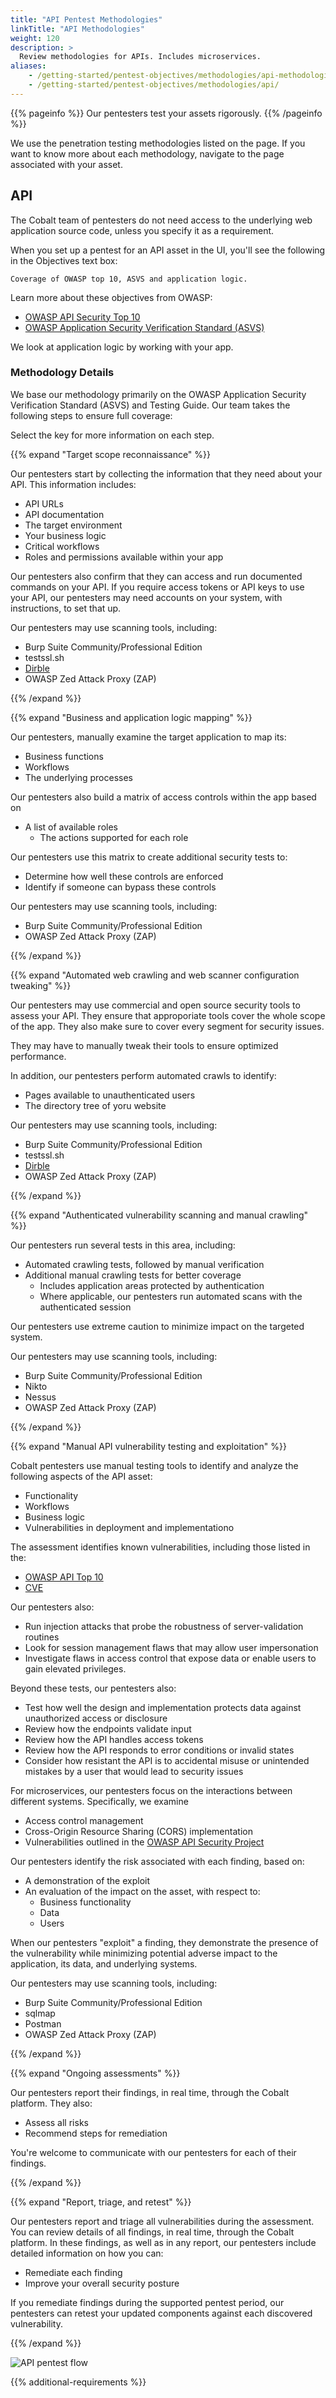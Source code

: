 ```yaml
---
title: "API Pentest Methodologies"
linkTitle: "API Methodologies"
weight: 120
description: >
  Review methodologies for APIs. Includes microservices.
aliases:
    - /getting-started/pentest-objectives/methodologies/api-methodologies/
    - /getting-started/pentest-objectives/methodologies/api/
---
```


{{% pageinfo %}}
Our pentesters test your assets rigorously.
{{% /pageinfo %}}

We use the penetration testing methodologies listed on the page. If you want to know more
about each methodology, navigate to the page associated with your asset.

## API

The Cobalt team of pentesters do not need access to the underlying web application source code,
unless you specify it as a requirement.

When you set up a pentest for an API asset in the UI, you'll see the following in the
Objectives text box:

```
Coverage of OWASP top 10, ASVS and application logic.
```

Learn more about these objectives from OWASP:

- [OWASP API Security Top 10](https://owasp.org/www-project-api-security)
- [OWASP Application Security Verification Standard (ASVS)](https://owasp.org/www-project-application-security-verification-standard)

We look at application logic by working with your app.

### Methodology Details

We base our methodology primarily on the OWASP Application Security Verification Standard (ASVS)
and Testing Guide. Our team takes the following steps to ensure full coverage:

Select the <i style="font-size:x-large; color: #0047AB" class="fas fa-chevron-right"></i> key for more information on each step.

{{% expand "Target scope reconnaissance" %}}
</br>

Our pentesters start by collecting the information that they need about your API. This information includes:

- API URLs
- API documentation
- The target environment
- Your business logic
- Critical workflows
- Roles and permissions available within your app

Our pentesters also confirm that they can access and run documented commands on
your API. If you require access tokens or API keys to use your API, our
pentesters may need accounts on your system, with instructions, to set that up.

Our pentesters may use scanning tools, including:

- Burp Suite Community/Professional Edition
- testssl.sh
- [Dirble](https://github.com/nccgroup/dirble)
- OWASP Zed Attack Proxy (ZAP)

{{% /expand %}}

{{% expand "Business and application logic mapping" %}}
</br>

Our pentesters, manually examine the target application to map its:

- Business functions
- Workflows
- The underlying processes

Our pentesters also build a matrix of access controls within the app based on

- A list of available roles
  - The actions supported for each role

Our pentesters use this matrix to create additional security tests to:

- Determine how well these controls are enforced
- Identify if someone can bypass these controls

Our pentesters may use scanning tools, including:

- Burp Suite Community/Professional Edition
- OWASP Zed Attack Proxy (ZAP)

{{% /expand %}}

{{% expand "Automated web crawling and web scanner configuration tweaking" %}}
</br>

Our pentesters may use commercial and open source security tools to assess
your API. They ensure that approporiate tools cover the whole scope of the app.
They also make sure to cover every segment for security issues.

They may have to manually tweak their tools to ensure optimized performance. 

In addition, our pentesters perform automated crawls to identify:

- Pages available to unauthenticated users
- The directory tree of yoru website

Our pentesters may use scanning tools, including:

- Burp Suite Community/Professional Edition
- testssl.sh
- [Dirble](https://github.com/nccgroup/dirble)
- OWASP Zed Attack Proxy (ZAP)

{{% /expand %}}

{{% expand "Authenticated vulnerability scanning and manual crawling" %}}
</br>

Our pentesters run several tests in this area, including:

- Automated crawling tests, followed by manual verification
- Additional manual crawling tests for better coverage
  - Includes application areas protected by authentication
  - Where applicable, our pentesters run automated scans with the authenticated session

Our pentesters use extreme caution to minimize impact on the targeted system.

Our pentesters may use scanning tools, including:

- Burp Suite Community/Professional Edition
- Nikto
- Nessus
- OWASP Zed Attack Proxy (ZAP)

{{% /expand %}}

{{% expand "Manual API vulnerability testing and exploitation" %}}
</br>

Cobalt pentesters use manual testing tools to identify and analyze the following aspects of the API asset:

- Functionality
- Workflows
- Business logic
- Vulnerabilities in deployment and implementationo

The assessment identifies known vulnerabilities, including those listed in the:

- [OWASP API Top 10](https://owasp.org/www-project-api-security/)
- [CVE](https://cve.mitre.org/)

Our pentesters also:

- Run injection attacks that probe the robustness of server-validation routines
- Look for session management flaws that may allow user impersonation
- Investigate flaws in access control that expose data or enable users to gain elevated privileges.

Beyond these tests, our pentesters also:

- Test how well the design and implementation protects data against unauthorized access or disclosure
- Review how the endpoints validate input
- Review how the API handles access tokens
- Review how the API responds to error conditions or invalid states
- Consider how resistant the API is to accidental misuse or unintended mistakes by a user that would lead to security issues

For microservices, our pentesters focus on the interactions between different systems. Specifically, we examine

- Access control management
- Cross-Origin Resource Sharing (CORS) implementation
- Vulnerabilities outlined in the [OWASP API Security Project](https://owasp.org/www-project-api-security/)

Our pentesters identify the risk associated with each finding, based on:

- A demonstration of the exploit
- An evaluation of the impact on the asset, with respect to:
  - Business functionality
  - Data
  - Users

When our pentesters "exploit" a finding, they demonstrate the presence of the vulnerability
while minimizing potential adverse impact to the application, its data, and underlying systems.  

Our pentesters may use scanning tools, including:

- Burp Suite Community/Professional Edition
- sqlmap
- Postman
- OWASP Zed Attack Proxy (ZAP)

{{% /expand %}}

{{% expand "Ongoing assessments" %}}
</br>

Our pentesters report their findings, in real time, through the Cobalt platform.
They also:

- Assess all risks
- Recommend steps for remediation

You're welcome to communicate with our pentesters for each of their findings.

{{% /expand %}}

{{% expand "Report, triage, and retest" %}}
</br>

Our pentesters report and triage all vulnerabilities during the assessment. You
can review details of all findings, in real time, through the Cobalt platform.
In these findings, as well as in any report, our pentesters include detailed
information on how you can:

- Remediate each finding
- Improve your overall security posture

If you remediate findings during the supported pentest period, our pentesters
can retest your updated components against each discovered vulnerability.

{{% /expand %}}

![API pentest flow](/gsg/APIPentest.png)

{{% additional-requirements %}}
